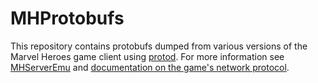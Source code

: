 # MHProtobufs

This repository contains protobufs dumped from various versions of the Marvel Heroes  game client using [protod](https://github.com/dennwc/protod). For more information see [MHServerEmu](https://github.com/Crypto137/MHServerEmu) and [documentation on the game's network protocol](https://github.com/Crypto137/MHServerEmu/blob/master/docs/Networking/PacketStructure.md).
